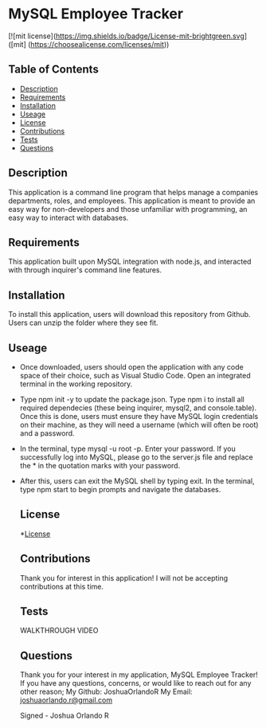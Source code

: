 
  # MySQL Employee Tracker

  [![mit license](https://img.shields.io/badge/License-mit-brightgreen.svg] ([mit] (https://choosealicense.com/licenses/mit))
  
  ## Table of Contents 
  * [Description](#description) 
  * [Requirements](#requirements) 
  * [Installation](#installation) 
  * [Useage](#useage) 
  * [License](#license) 
  * [Contributions](#contributions)
  * [Tests](#tests) 
  * [Questions](#questions) 
 
  ## Description
  This application is a command line program that helps manage a companies departments, roles, and employees. This application is meant to provide an easy way for non-developers and those unfamiliar with programming, an easy way to interact with databases. 

  ## Requirements
  This application built upon MySQL integration with node.js, and interacted with through inquirer's command line features.

  ## Installation
  To install this application, users will download this repository from Github. Users can unzip the folder where they see fit.

  ## Useage
* Once downloaded, users should open the application with any code space of their choice, such as Visual Studio Code. Open an integrated terminal in the working repository.
  
* Type npm init -y to update the package.json. Type npm i to install all required dependecies (these being inquirer, mysql2, and console.table). Once this is done, users must ensure they have MySQL login credentials on their machine, as they will need a username (which will often be root) and a password. 

* In the terminal, type mysql -u root -p. Enter your password. If you successfully log  into MySQL, please go to the server.js file and replace the * in the quotation marks with your password. 

* After this, users can exit the MySQL shell by typing exit. In the terminal, type npm start to begin prompts and navigate the databases. 

  ## License 
  
    *[License](#license)

  ## Contributions
  Thank you for interest in this application! I will not be accepting contributions at this time.

  ## Tests 
  WALKTHROUGH VIDEO 

  ## Questions 
  Thank you for your interest in my application, MySQL Employee Tracker! 
  If you have any questions, concerns, or would like to reach out for any other reason;
  My Github: JoshuaOrlandoR
  My Email: joshuaorlando.r@gmail.com


  Signed - Joshua Orlando R
